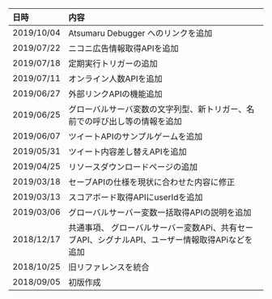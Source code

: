 日時 | 内容
:--|:--
2019/10/04 | Atsumaru Debugger へのリンクを追加
2019/07/22 | ニコニ広告情報取得APIを追加
2019/07/18 | 定期実行トリガーの追加
2019/07/11 | オンライン人数APIを追加
2019/06/27 | 外部リンクAPIの機能追加
2019/06/25 | グローバルサーバ変数の文字列型、新トリガー、名前での呼び出し等の情報を追加
2019/06/07 | ツイートAPIのサンプルゲームを追加
2019/05/31 | ツイート内容差し替えAPIを追加
2019/04/25 | リソースダウンロードページの追加
2019/03/18 | セーブAPIの仕様を現状に合わせた内容に修正
2019/03/13 | スコアボード取得APIにuserIdを追加
2019/03/06 | グローバルサーバー変数一括取得APIの説明を追加
2018/12/17 | 共通事項、 グローバルサーバー変数APi、共有セーブAPI、シグナルAPI、ユーザー情報取得APiなどを追加
2018/10/25 | 旧リファレンスを統合
2018/09/05 | 初版作成
